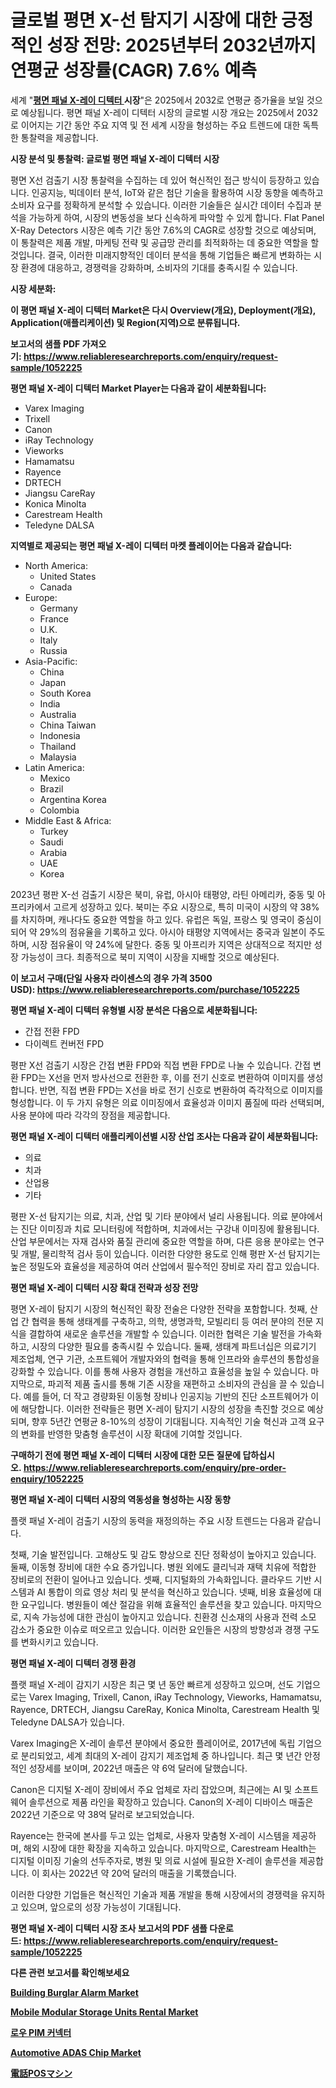 <p><h1>글로벌 평면 X-선 탐지기 시장에 대한 긍정적인 성장 전망: 2025년부터 2032년까지 연평균 성장률(CAGR) 7.6% 예측</h1></p><p>세계 "<strong><a href="https://www.reliableresearchreports.com/flat-panel-x-ray-detectors-r1052225?utm_campaign=105&utm_medium=8&utm_source=Github&utm_content=ia&utm_term=18012025&utm_id=flat-panel-x-ray-detectors">평면 패널 X-레이 디텍터&nbsp;</a></strong><strong>시장</strong>"은 2025에서 2032로 연평균 증가율을 보일 것으로 예상됩니다. 평면 패널 X-레이 디텍터 시장의 글로벌 시장 개요는 2025에서 2032로 이어지는 기간 동안 주요 지역 및 전 세계 시장을 형성하는 주요 트렌드에 대한 독특한 통찰력을 제공합니다.</p>
<p><strong>시장 분석 및 통찰력: 글로벌 평면 패널 X-레이 디텍터 시장</strong></p>
<p><p>평면 X선 검출기 시장 통찰력을 수집하는 데 있어 혁신적인 접근 방식이 등장하고 있습니다. 인공지능, 빅데이터 분석, IoT와 같은 첨단 기술을 활용하여 시장 동향을 예측하고 소비자 요구를 정확하게 분석할 수 있습니다. 이러한 기술들은 실시간 데이터 수집과 분석을 가능하게 하여, 시장의 변동성을 보다 신속하게 파악할 수 있게 합니다. Flat Panel X-Ray Detectors 시장은 예측 기간 동안 7.6%의 CAGR로 성장할 것으로 예상되며, 이 통찰력은 제품 개발, 마케팅 전략 및 공급망 관리를 최적화하는 데 중요한 역할을 할 것입니다. 결국, 이러한 미래지향적인 데이터 분석을 통해 기업들은 빠르게 변화하는 시장 환경에 대응하고, 경쟁력을 강화하며, 소비자의 기대를 충족시킬 수 있습니다.</p><a href="%7CAUTHORITHY_DOMAIN_URL%7C?utm_campaign=105&utm_medium=8&utm_source=Github&utm_content=ia&utm_term=18012025&utm_id=flat-panel-x-ray-detectors"></a></p>
<p><strong>시장 세분화:</strong></p>
<p><strong>이 평면 패널 X-레이 디텍터 Market은 다시 Overview(개요), Deployment(개요), Application(애플리케이션) 및 Region(지역)으로 분류됩니다.</strong></p>
<p><strong>보고서의 샘플 PDF 가져오기:&nbsp;<a href="https://www.reliableresearchreports.com/enquiry/request-sample/1052225?utm_campaign=105&utm_medium=8&utm_source=Github&utm_content=ia&utm_term=18012025&utm_id=flat-panel-x-ray-detectors">https://www.reliableresearchreports.com/enquiry/request-sample/1052225</a></strong><strong></strong></p>
<p><strong>평면 패널 X-레이 디텍터 Market Player는 다음과 같이 세분화됩니다:</strong></p>
<p><ul><li>Varex Imaging</li><li>Trixell</li><li>Canon</li><li>iRay Technology</li><li>Vieworks</li><li>Hamamatsu</li><li>Rayence</li><li>DRTECH</li><li>Jiangsu CareRay</li><li>Konica Minolta</li><li>Carestream Health</li><li>Teledyne DALSA</li></ul></p>
<p><strong>지역별로 제공되는 평면 패널 X-레이 디텍터 마켓 플레이어는 다음과 같습니다:</strong></p>
<p><ul>
    <li>
        North America:
        <ul>
            <li>United States</li>
            <li>Canada</li>
        </ul>
    </li>
    <li>
        Europe:
        <ul>
            <li>Germany</li>
            <li>France</li>
            <li>U.K.</li>
            <li>Italy</li>
            <li>Russia</li>
        </ul>
    </li>
    <li>
        Asia-Pacific:
        <ul>
            <li>China</li>
            <li>Japan</li>
            <li>South Korea</li>
            <li>India</li>
            <li>Australia</li>
            <li>China Taiwan</li>
            <li>Indonesia</li>
            <li>Thailand</li>
            <li>Malaysia</li>
        </ul>
    </li>
    <li>
        Latin America:
        <ul>
            <li>Mexico</li>
            <li>Brazil</li>
            <li>Argentina Korea</li>
            <li>Colombia</li>
        </ul>
    </li>
    <li>
        Middle East & Africa:
        <ul>
            <li>Turkey</li>
            <li>Saudi</li>
            <li>Arabia</li>
            <li>UAE</li>
            <li>Korea</li>
        </ul>
    </li>
    </ul></p>
<p><p>2023년 평판 X-선 검출기 시장은 북미, 유럽, 아시아 태평양, 라틴 아메리카, 중동 및 아프리카에서 고르게 성장하고 있다. 북미는 주요 시장으로, 특히 미국이 시장의 약 38%를 차지하며, 캐나다도 중요한 역할을 하고 있다. 유럽은 독일, 프랑스 및 영국이 중심이 되어 약 29%의 점유율을 기록하고 있다. 아시아 태평양 지역에서는 중국과 일본이 주도하며, 시장 점유율이 약 24%에 달한다. 중동 및 아프리카 지역은 상대적으로 적지만 성장 가능성이 크다. 최종적으로 북미 지역이 시장을 지배할 것으로 예상된다.</p></p>
<p><strong>이 보고서 구매(단일 사용자 라이센스의 경우 가격 3500 USD):&nbsp;<a href="https://www.reliableresearchreports.com/purchase/1052225?utm_campaign=105&utm_medium=8&utm_source=Github&utm_content=ia&utm_term=18012025&utm_id=flat-panel-x-ray-detectors">https://www.reliableresearchreports.com/purchase/1052225</a></strong></p>
<p><strong>평면 패널 X-레이 디텍터 유형별 시장 분석은 다음으로 세분화됩니다:</strong></p>
<p><ul><li>간접 전환 FPD</li><li>다이렉트 컨버전 FPD</li></ul></p>
<p><p>평판 X선 검출기 시장은 간접 변환 FPD와 직접 변환 FPD로 나눌 수 있습니다. 간접 변환 FPD는 X선을 먼저 방사선으로 전환한 후, 이를 전기 신호로 변환하여 이미지를 생성합니다. 반면, 직접 변환 FPD는 X선을 바로 전기 신호로 변환하여 즉각적으로 이미지를 형성합니다. 이 두 가지 유형은 의료 이미징에서 효율성과 이미지 품질에 따라 선택되며, 사용 분야에 따라 각각의 장점을 제공합니다.</p></p>
<p><strong>평면 패널 X-레이 디텍터 애플리케이션별 시장 산업 조사는 다음과 같이 세분화됩니다:</strong></p>
<p><ul><li>의료</li><li>치과</li><li>산업용</li><li>기타</li></ul></p>
<p><p>평판 X-선 탐지기는 의료, 치과, 산업 및 기타 분야에서 널리 사용됩니다. 의료 분야에서는 진단 이미징과 치료 모니터링에 적합하며, 치과에서는 구강내 이미징에 활용됩니다. 산업 부문에서는 자재 검사와 품질 관리에 중요한 역할을 하며, 다른 응용 분야로는 연구 및 개발, 물리학적 검사 등이 있습니다. 이러한 다양한 용도로 인해 평판 X-선 탐지기는 높은 정밀도와 효율성을 제공하여 여러 산업에서 필수적인 장비로 자리 잡고 있습니다.</p></p>
<p><strong>평면 패널 X-레이 디텍터 시장 확대 전략과 성장 전망</strong></p>
<p><p>평면 X-레이 탐지기 시장의 혁신적인 확장 전술은 다양한 전략을 포함합니다. 첫째, 산업 간 협력을 통해 생태계를 구축하고, 의학, 생명과학, 모빌리티 등 여러 분야의 전문 지식을 결합하여 새로운 솔루션을 개발할 수 있습니다. 이러한 협력은 기술 발전을 가속화하고, 시장의 다양한 필요를 충족시킬 수 있습니다. 둘째, 생태계 파트너십은 의료기기 제조업체, 연구 기관, 소프트웨어 개발자와의 협력을 통해 인프라와 솔루션의 통합성을 강화할 수 있습니다. 이를 통해 사용자 경험을 개선하고 효율성을 높일 수 있습니다. 마지막으로, 파괴적 제품 출시를 통해 기존 시장을 재편하고 소비자의 관심을 끌 수 있습니다. 예를 들어, 더 작고 경량화된 이동형 장비나 인공지능 기반의 진단 소프트웨어가 이에 해당합니다. 이러한 전략들은 평면 X-레이 탐지기 시장의 성장을 촉진할 것으로 예상되며, 향후 5년간 연평균 8-10%의 성장이 기대됩니다. 지속적인 기술 혁신과 고객 요구의 변화를 반영한 맞춤형 솔루션이 시장 확대에 기여할 것입니다.</p></p>
<p><strong>구매하기 전에 평면 패널 X-레이 디텍터 시장에 대한 모든 질문에 답하십시오.&nbsp;<a href="https://www.reliableresearchreports.com/enquiry/pre-order-enquiry/1052225?utm_campaign=105&utm_medium=8&utm_source=Github&utm_content=ia&utm_term=18012025&utm_id=flat-panel-x-ray-detectors">https://www.reliableresearchreports.com/enquiry/pre-order-enquiry/1052225</a></strong><strong></strong></p>
<p><strong>평면 패널 X-레이 디텍터 시장의 역동성을 형성하는 시장 동향</strong></p>
<p><p>플랫 패널 X-레이 검출기 시장의 동력을 재정의하는 주요 시장 트렌드는 다음과 같습니다.</p><p>첫째, 기술 발전입니다. 고해상도 및 감도 향상으로 진단 정확성이 높아지고 있습니다. 둘째, 이동형 장비에 대한 수요 증가입니다. 병원 외에도 클리닉과 재택 치유에 적합한 장비로의 전환이 일어나고 있습니다. 셋째, 디지털화의 가속화입니다. 클라우드 기반 시스템과 AI 통합이 의료 영상 처리 및 분석을 혁신하고 있습니다. 넷째, 비용 효율성에 대한 요구입니다. 병원들이 예산 절감을 위해 효율적인 솔루션을 찾고 있습니다. 마지막으로, 지속 가능성에 대한 관심이 높아지고 있습니다. 친환경 신소재의 사용과 전력 소모 감소가 중요한 이슈로 떠오르고 있습니다. 이러한 요인들은 시장의 방향성과 경쟁 구도를 변화시키고 있습니다.</p></p>
<p><strong>평면 패널 X-레이 디텍터 경쟁 환경</strong></p>
<p><p>플랫 패널 X-레이 감지기 시장은 최근 몇 년 동안 빠르게 성장하고 있으며, 선도 기업으로는 Varex Imaging, Trixell, Canon, iRay Technology, Vieworks, Hamamatsu, Rayence, DRTECH, Jiangsu CareRay, Konica Minolta, Carestream Health 및 Teledyne DALSA가 있습니다.</p><p>Varex Imaging은 X-레이 솔루션 분야에서 중요한 플레이어로, 2017년에 독립 기업으로 분리되었고, 세계 최대의 X-레이 감지기 제조업체 중 하나입니다. 최근 몇 년간 안정적인 성장세를 보이며, 2022년 매출은 약 6억 달러에 달했습니다.</p><p>Canon은 디지털 X-레이 장비에서 주요 업체로 자리 잡았으며, 최근에는 AI 및 소프트웨어 솔루션으로 제품 라인을 확장하고 있습니다. Canon의 X-레이 디바이스 매출은 2022년 기준으로 약 38억 달러로 보고되었습니다.</p><p>Rayence는 한국에 본사를 두고 있는 업체로, 사용자 맞춤형 X-레이 시스템을 제공하며, 해외 시장에 대한 확장을 지속하고 있습니다. 마지막으로, Carestream Health는 디지털 이미징 기술의 선두주자로, 병원 및 의료 시설에 필요한 X-레이 솔루션을 제공합니다. 이 회사는 2022년 약 20억 달러의 매출을 기록했습니다.</p><p>이러한 다양한 기업들은 혁신적인 기술과 제품 개발을 통해 시장에서의 경쟁력을 유지하고 있으며, 앞으로의 성장 가능성이 기대됩니다.</p></p>
<p><strong>평면 패널 X-레이 디텍터 시장 조사 보고서의 PDF 샘플 다운로드:&nbsp;<a href="https://www.reliableresearchreports.com/enquiry/request-sample/1052225?utm_campaign=105&utm_medium=8&utm_source=Github&utm_content=ia&utm_term=18012025&utm_id=flat-panel-x-ray-detectors">https://www.reliableresearchreports.com/enquiry/request-sample/1052225</a></strong></p>
<p><strong></strong></p>
<p><strong></strong></p>
<p><strong></strong></p>
<p><strong></strong></p>
<p><strong>다른 관련 보고서를 확인해보세요</strong></p>
<p><strong><p><a href="https://github.com/petbigbeepjn/Market-Research-Report-List-1/blob/main/building-burglar-alarm-market.md?utm_campaign=105&utm_medium=8&utm_source=Github&utm_content=ia&utm_term=18012025&utm_id=flat-panel-x-ray-detectors">Building Burglar Alarm Market</a></p><p><a href="https://github.com/arionmp/Market-Research-Report-List-5/blob/main/mobile-modular-storage-units-rental-market.md?utm_campaign=105&utm_medium=8&utm_source=Github&utm_content=ia&utm_term=18012025&utm_id=flat-panel-x-ray-detectors">Mobile Modular Storage Units Rental Market</a></p><p><a href="https://github.com/laholand/Market-Research-Report-List-6/blob/main/194387931401.md?utm_campaign=105&utm_medium=8&utm_source=Github&utm_content=ia&utm_term=18012025&utm_id=flat-panel-x-ray-detectors">로우 PIM 커넥터</a></p><p><a href="https://github.com/dmitriyvo6rog/Market-Research-Report-List-1/blob/main/automotive-adas-chip-market.md?utm_campaign=105&utm_medium=8&utm_source=Github&utm_content=ia&utm_term=18012025&utm_id=flat-panel-x-ray-detectors">Automotive ADAS Chip Market</a></p><p><a href="https://github.com/mohamedbakry57/Market-Research-Report-List-6/blob/main/598413731312.md?utm_campaign=105&utm_medium=8&utm_source=Github&utm_content=ia&utm_term=18012025&utm_id=flat-panel-x-ray-detectors">電話POSマシン</a></p></strong></p>